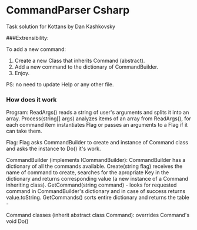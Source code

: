 # CommandParser Csharp
Task solution for Kottans by Dan Kashkovsky

###Extrensibility:

To add a new command:
  1. Create a new Class that inherits Command (abstract). 
  2. Add a new command to the dictionary of CommandBuilder. 
  3. Enjoy.
  
  PS: no need to update Help or any other file.

### How does it work

Program:
ReadArgs() reads a string of user's arguments and splits it into an array.
Process(string[] args) analyzes items of an array from ReadArgs(), for each command item instantiates Flag or passes an arguments to a Flag if it can take them.

Flag:
Flag asks CommandBuilder to create and instance of Command class and asks the instance to Do() it's work.

CommandBuilder (implements ICommandBuilder):
CommandBuilder has a dictionary of all the commands available.
Create(string flag) receives the name of command to create, searches for the apropriate Key in the dictionary and returns corresponding value (a new instance of a Command inheriting class).
GetCommand(string command) - looks for requested command in CommandBuilder's dictionary and in case of success returns value.toString.
GetCommands() sorts entire dictionary and returns the table <name> - <description>

Command classes (inherit abstract class Command):
overrides Command's void Do()

